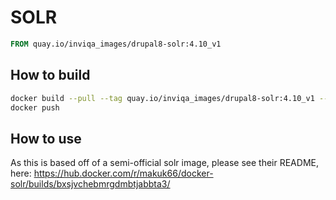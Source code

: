 # SOLR

```Dockerfile
FROM quay.io/inviqa_images/drupal8-solr:4.10_v1
```

## How to build
```bash
docker build --pull --tag quay.io/inviqa_images/drupal8-solr:4.10_v1 --rm .
docker push
```

## How to use

As this is based off of a semi-official solr image, please see their README, here:
https://hub.docker.com/r/makuk66/docker-solr/builds/bxsjvchebmrgdmbtjabbta3/
